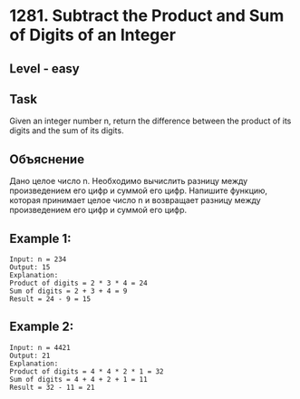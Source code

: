 # 1281. Subtract the Product and Sum of Digits of an Integer


## Level - easy


## Task
Given an integer number n, return the difference between the product of its digits and the sum of its digits.


## Объяснение
Дано целое число n. Необходимо вычислить разницу между произведением его цифр и суммой его цифр.
Напишите функцию, которая принимает целое число n и возвращает разницу между произведением его цифр и суммой его цифр.


## Example 1:
```
Input: n = 234
Output: 15 
Explanation: 
Product of digits = 2 * 3 * 4 = 24 
Sum of digits = 2 + 3 + 4 = 9 
Result = 24 - 9 = 15
```

## Example 2:
```
Input: n = 4421
Output: 21
Explanation: 
Product of digits = 4 * 4 * 2 * 1 = 32 
Sum of digits = 4 + 4 + 2 + 1 = 11 
Result = 32 - 11 = 21
```

